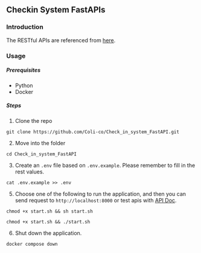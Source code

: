 ## Checkin System FastAPIs

### Introduction

The RESTful APIs are referenced from [here](https://github.com/Coli-co/Check_in_system_api/tree/master).

### Usage

##### Prerequisites

- Python
- Docker

##### Steps

1. Clone the repo

```
git clone https://github.com/Coli-co/Check_in_system_FastAPI.git
```

2. Move into the folder

```
cd Check_in_system_FastAPI
```

3. Create an `.env` file based on `.env.example`. Please remember to fill in the rest values.

```
cat .env.example >> .env
```

5. Choose one of the following to run the application, and then you can send request to `http://localhost:8000` or test apis with [API Doc](http://localhost:8000/docs).

```
chmod +x start.sh && sh start.sh
```

```
chmod +x start.sh && ./start.sh
```

6. Shut down the application.

```
docker compose down
```
